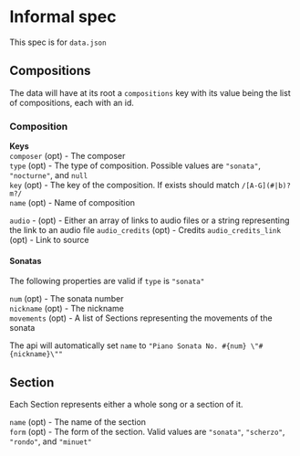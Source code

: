 # Informal spec
This spec is for `data.json`

## Compositions
The data will have at its root a `compositions` key with its value being the list of compositions, each with an id.

### Composition
**Keys**  
`composer` (opt) - The composer  
`type` (opt) - The type of composition. Possible values are `"sonata"`, `"nocturne"`, and `null`  
`key` (opt) - The key of the composition. If exists should match `/[A-G](#|b)?m?/`  
`name` (opt) - Name of composition

`audio` - (opt) - Either an array of links to audio files or a string representing the link to an audio file
`audio_credits` (opt) - Credits
`audio_credits_link` (opt) - Link to source

#### Sonatas
The following properties are valid if `type` is `"sonata"`

`num` (opt) - The sonata number  
`nickname` (opt) - The nickname  
`movements` (opt) - A list of Sections representing the movements of the sonata

The api will automatically set `name` to `"Piano Sonata No. #{num} \"#{nickname}\""`

## Section
Each Section represents either a whole song or a section of it.

`name` (opt) - The name of the section  
`form` (opt) - The form of the section. Valid values are `"sonata"`, `"scherzo"`, `"rondo"`, and `"minuet"`  